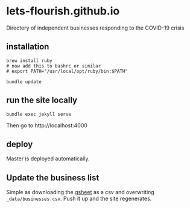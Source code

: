 # lets-flourish.github.io
Directory of independent businesses responding to the COVID-19 crisis

## installation

```
brew install ruby
# now add this to bashrc or similar
# export PATH="/usr/local/opt/ruby/bin:$PATH"

bundle update
```

## run the site locally
```
bundle exec jekyll serve
```

Then go to http://localhost:4000

## deploy

Master is deployed automatically.

## Update the business list

Simple as downloading the [gsheet](https://docs.google.com/spreadsheets/d/1h9oHxDO7xMZPTVPqePaUq0NsoaiqKmIJwCcUsiqMwvw/edit#gid=0) as a csv and overwriting `_data/businesses.csv`. Push it up and the site regenerates.
